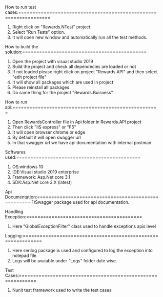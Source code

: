 How to run test cases:=================================================================
1) Right click on "Rewards.NTest" project.
2) Select "Run Tests" option.
3) It will open new window and automatically run all the test methods.


How to build the solution:============================================
1) Open the project with visual studio 2019
2) Build the project and check all dependecies are loaded or not
3) If not loaded please right click on project "Rewards.API" and then select "edit project file"
4) It will show all packages which are used in project
5) Please reinstall all packages
6) Do same thing for the project "Rewards.Buisness"



How to run api:====================================================
1) Open RewardsController file in Api folder in Rewards.API project
2) Then click "IIS express" or "F5"
3) It will open browser chrome or edge
4) By default it will open swagger url
5) In that swagger url we have api documentation with internal postman


Softwares used:============================================
1) OS:windows 10
2) IDE:Visual studio 2019 enterprise
3) Framework: Asp.Net core 3.1
4) SDK:Asp.Net core 3.X (latest)


Api Documentation:====================================================
1)Swagger package used for api documentation.


Handling Exception:=========================================
1) Here "GlobalExceptionFilter" class used to handle exceptions apis level


Logging:=============================================================
1) Here serilog package is used and configured to log the exception into notepad file.
2) Logs will be avaiable under "Logs" folder date wise.



Test Cases:============================================================
1) Nunit test framework used to write the test cases